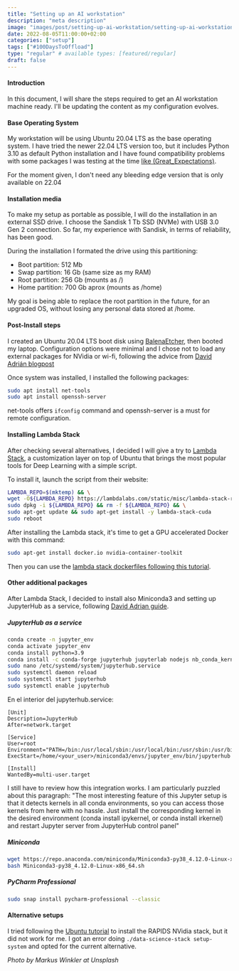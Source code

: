 ```yaml
---
title: "Setting up an AI workstation"
description: "meta description"
image: "images/post/setting-up-ai-workstation/setting-up-ai-workstation.jpg"
date: 2022-08-05T11:00:00+02:00
categories: ["setup"]
tags: ["#100DaysToOffload"]
type: "regular" # available types: [featured/regular]
draft: false
---
```

#### Introduction

In this document, I will share the  steps required to get an AI workstation machine ready. I'll be updating the content as my configuration evolves.

#### Base Operating System

My workstation will be using Ubuntu 20.04 LTS as the base operating system. I have tried the newer 22.04 LTS version too, but it includes Python 3.10 as default Python installation and I have found compatibility problems with some packages I was testing at the time [like (Great_Expectations)](https://greatexpectations.io).

For the moment given, I don't need any bleeding edge version that is only available on 22.04

#### Installation media

To make my setup as portable as possible, I will do the installation in an external SSD drive. I choose the Sandisk 1 Tb SSD (NVMe) with USB 3.0 Gen 2 connection. So far, my experience with Sandisk, in terms of reliability, has been good.

During the installation I formated the drive using this partitioning:

- Boot partition: 512 Mb
- Swap partition: 16 Gb (same size as my RAM)
- Root partition: 256 Gb (mounts as /)
- Home partition: 700 Gb aprox (mounts as /home)

My goal is being able to replace the root partition in the future, for an upgraded OS, without losing any personal data stored at /home.

#### Post-Install steps

I created an Ubuntu 20.04 LTS boot disk using [BalenaEtcher](https://www.balena.io/etcher/), then booted my laptop. Configuration options were minimal and I chose not to load any external packages for NVidia or wi-fi, following the advice from [David Adrián blogpost](https://davidadrian.cc/definitive-data-scientist-setup/)

Once system was installed, I installed the following packages:
```sh
sudo apt install net-tools
sudo apt install openssh-server
```

net-tools offers `ifconfig` command and openssh-server is a must for remote configuration.

#### Installing Lambda Stack

After checking several alternatives, I decided I will give a try to [Lambda Stack](https://lambdalabs.com/lambda-stack-deep-learning-software), a customization layer on top of Ubuntu that brings the most popular tools for Deep Learning with a simple script.

To install it, launch the script from their website:

```sh
LAMBDA_REPO=$(mktemp) && \
wget -O${LAMBDA_REPO} https://lambdalabs.com/static/misc/lambda-stack-repo.deb && \
sudo dpkg -i ${LAMBDA_REPO} && rm -f ${LAMBDA_REPO} && \
sudo apt-get update && sudo apt-get install -y lambda-stack-cuda
sudo reboot
```

After installing the Lambda stack, it's time to get a GPU accelerated Docker with this command:

```sh
sudo apt-get install docker.io nvidia-container-toolkit
```

Then you can use the [lambda stack dockerfiles following this tutorial](https://lambdalabs.com/blog/set-up-a-tensorflow-gpu-docker-container-using-lambda-stack-dockerfile/).

#### Other additional packages

After Lambda Stack, I decided to install also Miniconda3 and setting up JupyterHub as a service, following [David Adrian guide](https://davidadrian.cc/definitive-data-scientist-setup/).


##### JupyterHub as a service

```sh
conda create -n jupyter_env
conda activate jupyter_env
conda install python=3.9
conda install -c conda-forge jupyterhub jupyterlab nodejs nb_conda_kernels
sudo nano /etc/systemd/system/jupyterhub.service
sudo systemctl daemon reload
sudo systemctl start jupyterhub
sudo systemctl enable jupyterhub
```

En el interior del jupyterhub.service:

```systemd
[Unit]
Description=JupyterHub
After=network.target

[Service]
User=root
Environment="PATH=/bin:/usr/local/sbin:/usr/local/bin:/usr/sbin:/usr/bin:/home/<your_user>/miniconda3/envs/jupyter_env/bin:/home/<your_user>/miniconda3/bin"
ExecStart=/home/<your_user>/miniconda3/envs/jupyter_env/bin/jupyterhub

[Install]
WantedBy=multi-user.target
```

I still have to review how this integration works. I am particularly puzzled about this paragraph:
"The most interesting feature of this Jupyter setup is that it detects kernels in all conda environments, so you can access those kernels from here with no hassle. Just install the corresponding kernel in the desired environment (conda install ipykernel, or conda install irkernel) and restart Jupyter server from JupyterHub control panel"

##### Miniconda

```sh
wget https://repo.anaconda.com/miniconda/Miniconda3-py38_4.12.0-Linux-x86_64.sh
bash Miniconda3-py38_4.12.0-Linux-x86_64.sh
```

##### PyCharm Professional

```sh
sudo snap install pycharm-professional --classic
```

#### Alternative setups

I tried following the [Ubuntu tutorial](https://ubuntu.com/blog/ubuntu-nvidia-rapids) to install the RAPIDS NVidia stack, but it did not work for me. I got an error doing `./data-science-stack setup-system` and opted for the current alternative.

_Photo by Markus Winkler at Unsplash_
